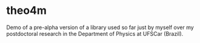 # theo4m
  Demo of a pre-alpha version of a library used so far just by myself over my postdoctoral research in the Department of Physics at UFSCar (Brazil).
